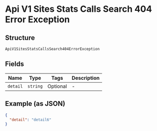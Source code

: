 
# Api V1 Sites Stats Calls Search 404 Error Exception

## Structure

`ApiV1SitesStatsCallsSearch404ErrorException`

## Fields

| Name | Type | Tags | Description |
|  --- | --- | --- | --- |
| `detail` | `string` | Optional | - |

## Example (as JSON)

```json
{
  "detail": "detail6"
}
```

